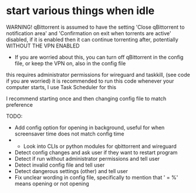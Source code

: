 # start various things when idle

WARNING! qBittorrent is assumed to have the setting 'Close qBittorrent to notification area' and 'Confirmation on exit when torrents are active' disabled, if it is enabled then it can continue torrenting after, potentially WITHOUT THE VPN ENABLED
- If you are worried about this, you can turn off qBittorrent in the config file, or keep the VPN on, also in the config file

this requires administrator permissions for wireguard and taskkill, (see code if you are worried) 
it is recommended to run this code whenever your computer starts, I use Task Scheduler for this

I recommend starting once and then changing config file to match preference

TODO:
- Add config option for opening in background, useful for when screensaver time does not match config time
- - Look into CLIs or python modules for qbittorrent and wireguard
- Detect config changes and ask user if they want to restart program
- Detect if run without administrator permissions and tell user
- Detect invalid config file and tell user
- Detect dangerous settings (other) and tell user
- Fix unclear wording in config file, specifically to mention that '<name> = %' means opening or not opening <name>
